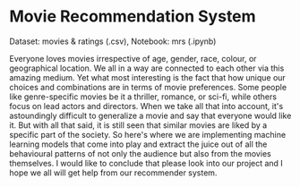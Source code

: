 # Movie Recommendation System
Dataset: movies & ratings (.csv),
Notebook: mrs (.ipynb)

Everyone loves movies irrespective of age, gender, race, colour, or geographical location. We all in a way are connected to each other via this amazing medium. Yet what most interesting is the fact that how unique our choices and combinations are in terms of movie preferences. Some people like genre-specific movies be it a thriller, romance, or sci-fi, while others focus on lead actors and directors. When we take all that into account, it's astoundingly difficult to generalize a movie and say that everyone would like it. But with all that said, it is still seen that similar movies are liked by a specific part of the society. So here's where we are implementing machine learning models that come into play and extract the juice out of all the behavioural patterns of not only the audience but also from the movies themselves. I would like to conclude that please look into our project and I hope we all will get help from our recommender system.
